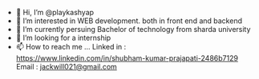 - 👋 Hi, I’m @playkashyap
- 👀 I’m interested in WEB development. both in front end and backend
- 🌱 I’m currently persuing Bachelor of technology from sharda university
- 💞️ I’m looking for a internship 
- 📫 How to reach me ...
   Linked in :  https://www.linkedin.com/in/shubham-kumar-prajapati-2486b7129
   Email : jackwill021@gmail.com

<!---
playkashyap/playkashyap is a ✨ special ✨ repository because its `README.md` (this file) appears on your GitHub profile.
You can click the Preview link to take a look at your changes.
--->
